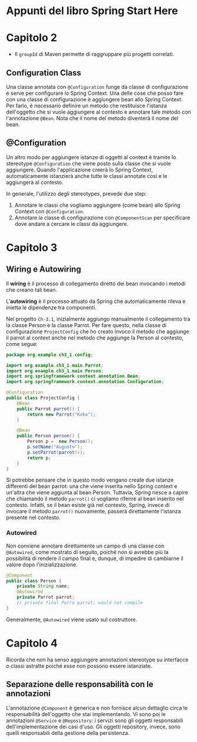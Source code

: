 # Appunti del libro Spring Start Here

# Capitolo 2
- Il `groupId` di Maven permette di raggruppare più progetti correlati.

## Configuration Class
Una classe annotata con `@Configuration` funge da classe di configurazione e serve per configurare lo Spring 
Context. Una delle cose che posso fare con una classe di configurazione è aggiungere bean allo Spring Context. Per
farlo, è necessario definire un metodo che restituisce l'istanza dell'oggetto che si vuole aggiungere al contesto
e annotare tale metodo con l'annotazione `@Bean`. Nota che il nome del metodo diventerà il nome del bean.

## @Configuration
Un altro modo per aggiungere istanze di oggetti al context è tramite lo stereotype `@Configuration` che viene
posto sulla classe che si vuole aggiungere. Quando l'applicazione creerà lo Spring Context, automaticamente
istanzierà anche tutte le classi annotate così e le aggiungerà al contesto.

In generale, l'utilizzo degli stereotypes, prevede due step:
1. Annotare le classi che vogliamo aggiungere (come bean) allo Spring Context con `@Configuration`.
2. Annotare la classe di configurazione con `@ComponentScan` per specificare dove andare a cercare le classi 
da aggiungere.

# Capitolo 3
## Wiring e Autowiring
Il **wiring** è il processo di collegamento diretto dei bean invocando i metodi che creano tali bean.

L'**autowiring** è il processo attuato da Spring che automaticamente rileva e inietta le dipendenze tra componenti.

Nel progetto `Ch-3.1`, inizialmente aggiungo manualmente il collegamento tra la classe Person e la classe Parrot. Per fare questo,
nella classe di configurazione `ProjectConfig` che ho creato invoco il metodo che aggiunge il parrot al context anche nel metodo che
aggiunge la Person al contesto, come segue:
```java
package org.example.ch3_1.config;

import org.example.ch3_1.main.Parrot;
import org.example.ch3_1.main.Person;
import org.springframework.context.annotation.Bean;
import org.springframework.context.annotation.Configuration;

@Configuration
public class ProjectConfig {
    @Bean
    public Parrot parrot() {
        return new Parrot("Koko");
    }

    @Bean
    public Person person() {
        Person p =  new Person();
        p.setName("Augusto");
        p.setParrot(parrot());
        return p;
    }
}
```
Si potrebbe pensare che in questo modo vengano create due istanze differenti del bean parrot: una che viene inserita nello Spring context
e un'altra che viene aggiunta al bean Person. Tuttavia, Spring riesce a capire che chiamando il metodo `parrot()` ci vogliamo riferire
al bean inserito nel contesto. Infatti, se il bean esiste già nel contesto, Spring, invece di invocare il metodo `parrot()` nuovamente,
passerà direttamente l'istanza presente nel contesto.

### Autowired
Non conviene annotare direttamente un campo di una classe con `@Autowired`, come mostrato di seguito, poiché non si avrebbe più la possibilità di rendere il
campo final e, dunque, di impedire di cambiarne il valore dopo l'inizializzazione. 
```java
@Component
public class Person {
    private String name;
    @Autowired
    private Parrot parrot;
    // private final Parro parrot; would not compile
}
```
Generalmente, `@Autowired` viene usato sul costruttore.


# Capitolo 4
Ricorda che non ha senso aggiungere annotazioni stereotype su interfacce o classi astratte poiché
esse non possono essere istanziate.

## Separazione delle responsabilità con le annotazioni
L'annotazione `@Component` è generica e non fornisce alcun dettaglio circa le responsabilità dell'oggetto che stai implementando.
Vi sono poi le annotazioni `@Service` e `@Repository`: i servizi sono gli oggetti responsabili dell'implementazione dei casi d'uso. Gli oggetti repository, invece, sono quelli responsabili della gestione della persistenza.


